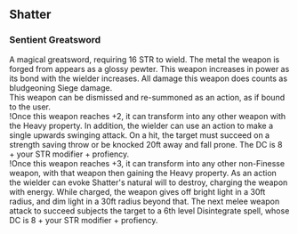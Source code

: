 ## Shatter
### Sentient Greatsword

A magical greatsword, requiring 16 STR to wield. The metal the weapon is forged from appears as a glossy pewter. This weapon increases in power as its bond with the wielder increases. All damage this weapon does counts as bludgeoning Siege damage.  
This weapon can be dismissed and re-summoned as an action, as if bound to the user.  
!Once this weapon reaches +2, it can transform into any other weapon with the Heavy property. In addition, the wielder can use an action to make a single upwards swinging attack. On a hit, the target must succeed on a strength saving throw or be knocked 20ft away and fall prone. The DC is 8 + your STR modifier + profiency.  
!Once this weapon reaches +3, it can transform into any other non-Finesse weapon, with that weapon then gaining the Heavy property. As an action the wielder can evoke Shatter's natural will to destroy, charging the weapon with energy. While charged, the weapon gives off bright light in a 30ft radius, and dim light in a 30ft radius beyond that. The next melee weapon attack to succeed subjects the target to a 6th level Disintegrate spell, whose DC is 8 + your STR modifier + profiency.
